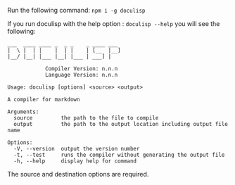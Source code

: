 <!-- (dl (section-meta Using the Command Line Interface)) -->

<!-- (dl (# To Install Doculisp)) -->

Run the following command: `npm i -g doculisp`

<!-- (dl (# Running the Doculisp compiler)) -->

If you run doculisp with the help option : `doculisp --help` you will see the following:

```
___  ____ ____ _  _ _    _ ____ ___
|  \ |  | |    |  | |    | [__  |__]
|__/ |__| |___ |__| |___ | ___] |

            Compiler Version: n.n.n
            Language Version: n.n.n

Usage: doculisp [options] <source> <output>

A compiler for markdown

Arguments:
  source         the path to the file to compile   
  output         the path to the output location including output file name   
  
Options:
  -V, --version  output the version number  
  -t, --test     runs the compiler without generating the output file  
  -h, --help     display help for command  
```  

The source and destination options are required.